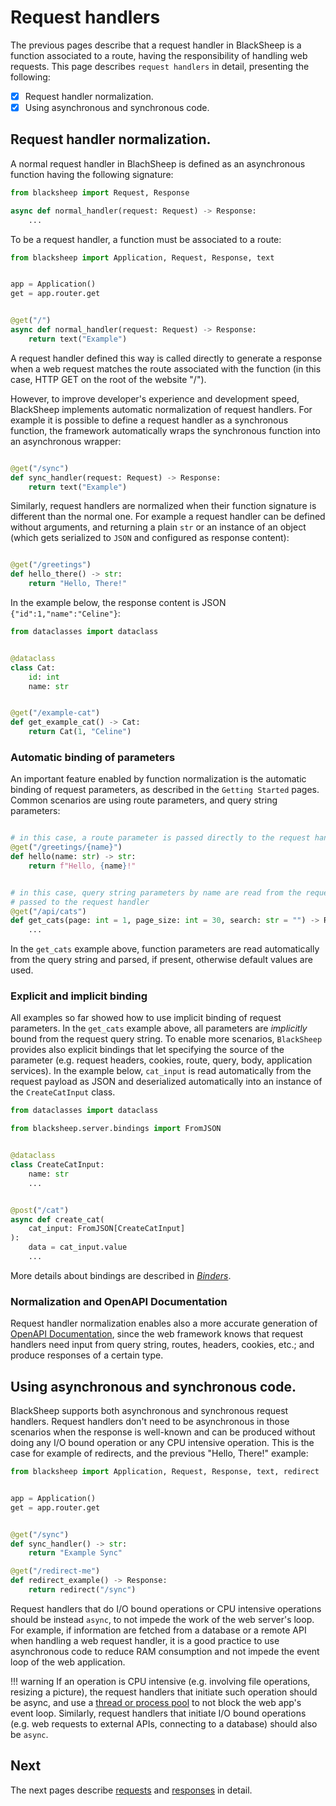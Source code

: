 # Request handlers

The previous pages describe that a request handler in BlackSheep is a function
associated to a route,  having the responsibility of handling web requests.
This page describes `request handlers` in detail, presenting the following:

- [X] Request handler normalization.
- [X] Using asynchronous and synchronous code.

## Request handler normalization.
A normal request handler in BlachSheep is defined as an asynchronous function
having the following signature:

```python
from blacksheep import Request, Response

async def normal_handler(request: Request) -> Response:
    ...

```

To be a request handler, a function must be associated to a route:

```python
from blacksheep import Application, Request, Response, text


app = Application()
get = app.router.get


@get("/")
async def normal_handler(request: Request) -> Response:
    return text("Example")
```

A request handler defined this way is called directly to generate a response
when a web request matches the route associated with the function (in this
case, HTTP GET on the root of the website "/").

However, to improve developer's experience and development speed, BlackSheep
implements automatic normalization of request handlers. For example it is
possible to define a request handler as a synchronous function, the framework
automatically wraps the synchronous function into an asynchronous wrapper:

```python

@get("/sync")
def sync_handler(request: Request) -> Response:
    return text("Example")

```

Similarly, request handlers are normalized when their function signature is
different than the normal one. For example a request handler can be defined
without arguments, and returning a plain `str` or an instance of an object
(which gets serialized to `JSON` and configured as response content):

```python

@get("/greetings")
def hello_there() -> str:
    return "Hello, There!"

```

In the example below, the response content is JSON `{"id":1,"name":"Celine"}`:

```python
from dataclasses import dataclass


@dataclass
class Cat:
    id: int
    name: str


@get("/example-cat")
def get_example_cat() -> Cat:
    return Cat(1, "Celine")

```

### Automatic binding of parameters

An important feature enabled by function normalization is the automatic binding
of request parameters, as described in the `Getting Started` pages. Common
scenarios are using route parameters, and query string parameters:

```python

# in this case, a route parameter is passed directly to the request handler
@get("/greetings/{name}")
def hello(name: str) -> str:
    return f"Hello, {name}!"


# in this case, query string parameters by name are read from the request and
# passed to the request handler
@get("/api/cats")
def get_cats(page: int = 1, page_size: int = 30, search: str = "") -> Response:
    ...

```

In the `get_cats` example above, function parameters are read automatically
from the query string and parsed, if present, otherwise default values are
used.

### Explicit and implicit binding
All examples so far showed how to use implicit binding of request parameters.
In the `get_cats` example above, all parameters are _implicitly_ bound from the
request query string. To enable more scenarios, `BlackSheep` provides also
explicit bindings that let specifying the source of the parameter (e.g.
request headers, cookies, route, query, body, application services). In the
example below, `cat_input` is read automatically from the request payload as
JSON and deserialized automatically into an instance of the `CreateCatInput`
class.

```python
from dataclasses import dataclass

from blacksheep.server.bindings import FromJSON


@dataclass
class CreateCatInput:
    name: str
    ...


@post("/cat")
async def create_cat(
    cat_input: FromJSON[CreateCatInput]
):
    data = cat_input.value
    ...
```

More details about bindings are described in _[Binders](../binders/)_.

### Normalization and OpenAPI Documentation
Request handler normalization enables also a more accurate generation of
[OpenAPI Documentation](../openapi/), since the web framework knows that request
handlers need input from query string, routes, headers, cookies, etc.; and
produce responses of a certain type.

## Using asynchronous and synchronous code.
BlackSheep supports both asynchronous and synchronous request handlers. Request
handlers don't need to be asynchronous in those scenarios when the response is
well-known and can be produced without doing any I/O bound operation or any
CPU intensive operation. This is the case for example of redirects, and the
previous "Hello, There!" example:

```python
from blacksheep import Application, Request, Response, text, redirect


app = Application()
get = app.router.get


@get("/sync")
def sync_handler() -> str:
    return "Example Sync"

@get("/redirect-me")
def redirect_example() -> Response:
    return redirect("/sync")

```

Request handlers that do I/O bound operations or CPU intensive operations
should be instead `async`, to not impede the work of the web server's loop. For
example, if information are fetched from a database or a remote API when
handling a web request handler, it is a good practice to use asynchronous code
to reduce RAM consumption and not impede the event loop of the web application.

!!! warning
    If an operation is CPU intensive (e.g. involving file operations,
    resizing a picture), the request handlers that initiate such operation should
    be async, and use a [thread or process
    pool](https://docs.python.org/3/library/asyncio-eventloop.html#executing-code-in-thread-or-process-pools)
    to not block the web app's event loop.
    Similarly, request handlers that initiate I/O bound operations (e.g. web
    requests to external APIs, connecting to a database) should also be `async`.

## Next
The next pages describe [requests](../requests/) and [responses](../responses/)
in detail.
